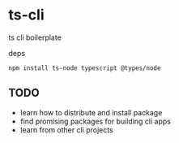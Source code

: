 # ts-cli

ts cli boilerplate

deps

```
npm install ts-node typescript @types/node
```

## TODO

- learn how to distribute and install package 
- find promising packages for building cli apps
- learn from other cli projects